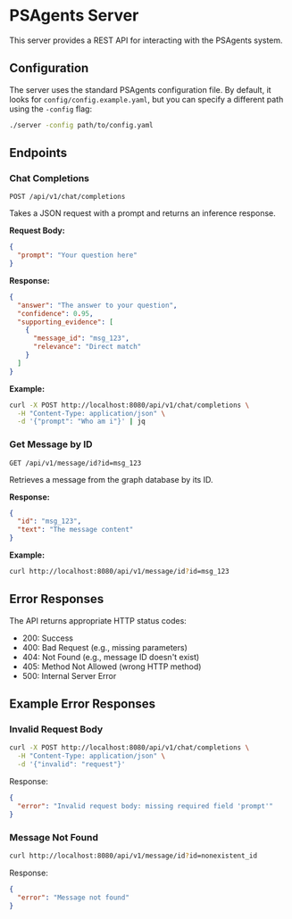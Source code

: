# PSAgents Server

This server provides a REST API for interacting with the PSAgents system.

## Configuration

The server uses the standard PSAgents configuration file. By default, it looks for `config/config.example.yaml`, but you can specify a different path using the `-config` flag:

```bash
./server -config path/to/config.yaml
```

## Endpoints

### Chat Completions

```
POST /api/v1/chat/completions
```

Takes a JSON request with a prompt and returns an inference response.

**Request Body:**
```json
{
  "prompt": "Your question here"
}
```

**Response:**
```json
{
  "answer": "The answer to your question",
  "confidence": 0.95,
  "supporting_evidence": [
    {
      "message_id": "msg_123",
      "relevance": "Direct match"
    }
  ]
}
```

**Example:**
```bash
curl -X POST http://localhost:8080/api/v1/chat/completions \
  -H "Content-Type: application/json" \
  -d '{"prompt": "Who am i"}' | jq
```

### Get Message by ID

```
GET /api/v1/message/id?id=msg_123
```

Retrieves a message from the graph database by its ID.

**Response:**
```json
{
  "id": "msg_123",
  "text": "The message content"
}
```

**Example:**
```bash
curl http://localhost:8080/api/v1/message/id?id=msg_123
```

## Error Responses

The API returns appropriate HTTP status codes:

- 200: Success
- 400: Bad Request (e.g., missing parameters)
- 404: Not Found (e.g., message ID doesn't exist)
- 405: Method Not Allowed (wrong HTTP method)
- 500: Internal Server Error

## Example Error Responses

### Invalid Request Body
```bash
curl -X POST http://localhost:8080/api/v1/chat/completions \
  -H "Content-Type: application/json" \
  -d '{"invalid": "request"}'
```
Response:
```json
{
  "error": "Invalid request body: missing required field 'prompt'"
}
```

### Message Not Found
```bash
curl http://localhost:8080/api/v1/message/id?id=nonexistent_id
```
Response:
```json
{
  "error": "Message not found"
}
```